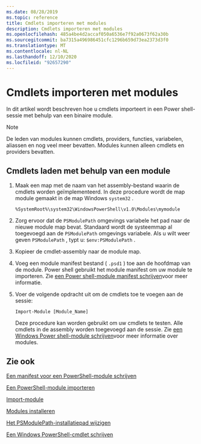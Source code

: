 ```yaml
---
ms.date: 08/28/2019
ms.topic: reference
title: Cmdlets importeren met modules
description: Cmdlets importeren met modules
ms.openlocfilehash: 485a4be4d2accaf050a6536e7f92a0673f62a30b
ms.sourcegitcommit: ba7315a496986451cfc1296b659d73ea2373d3f0
ms.translationtype: MT
ms.contentlocale: nl-NL
ms.lasthandoff: 12/10/2020
ms.locfileid: "92657290"
---
```

# <a name="how-to-import-cmdlets-using-modules"></a>Cmdlets importeren met modules

In dit artikel wordt beschreven hoe u cmdlets importeert in een Power shell-sessie met behulp van een binaire module.

> [!NOTE]
> De leden van modules kunnen cmdlets, providers, functies, variabelen, aliassen en nog veel meer bevatten. Modules kunnen alleen cmdlets en providers bevatten.

## <a name="how-to-load-cmdlets-using-a-module"></a>Cmdlets laden met behulp van een module

1. Maak een map met de naam van het assembly-bestand waarin de cmdlets worden geïmplementeerd. In deze procedure wordt de map module gemaakt in de map Windows `system32` .

   `%SystemRoot%\system32\WindowsPowerShell\v1.0\Modules\mymodule`

1. Zorg ervoor dat de `PSModulePath` omgevings variabele het pad naar de nieuwe module map bevat. Standaard wordt de systeemmap al toegevoegd aan de `PSModulePath` omgevings variabele. Als u wilt weer geven `PSModulePath` , typt u: `$env:PSModulePath` .

1. Kopieer de cmdlet-assembly naar de module map.

1. Voeg een module manifest bestand ( `.psd1` ) toe aan de hoofdmap van de module. Power shell gebruikt het module manifest om uw module te importeren. Zie [een Power shell-module manifest schrijven](../module/how-to-write-a-powershell-module-manifest.md)voor meer informatie.

1. Voer de volgende opdracht uit om de cmdlets toe te voegen aan de sessie:

   `Import-Module [Module_Name]`

   Deze procedure kan worden gebruikt om uw cmdlets te testen. Alle cmdlets in de assembly worden toegevoegd aan de sessie. Zie [een Windows Power shell-module schrijven](../module/writing-a-windows-powershell-module.md)voor meer informatie over modules.

## <a name="see-also"></a>Zie ook

[Een manifest voor een PowerShell-module schrijven](../module/how-to-write-a-powershell-module-manifest.md)

[Een PowerShell-module importeren](../module/importing-a-powershell-module.md)

[Import-module](/powershell/module/Microsoft.PowerShell.Core/Import-Module)

[Modules installeren](../module/installing-a-powershell-module.md)

[Het PSModulePath-installatiepad wijzigen](../module/modifying-the-psmodulepath-installation-path.md)

[Een Windows PowerShell-cmdlet schrijven](../cmdlet/cmdlet-overview.md)
